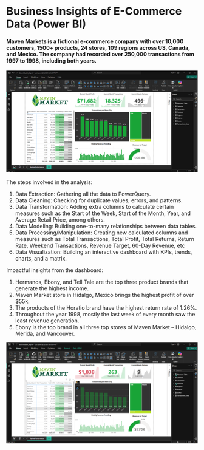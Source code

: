 # Business Insights of E-Commerce Data (Power BI)

#### Maven Markets is a fictional e-commerce company with over 10,000 customers, 1500+ products, 24 stores, 109 regions across US, Canada, and Mexico. The company had recorded over 250,000 transactions from 1997 to 1998, including both years. 

![E-Commerce Data Power BI Business Insights](https://github.com/aparna-kiran/e-commerce_dataanalysis/blob/main/ECommerceFinalReport.png "Final Power BI Dashboard")

The steps involved in the analysis:
1. Data Extraction: Gathering all the data to PowerQuery.
2. Data Cleaning: Checking for duplicate values, errors, and patterns. 
3. Data Transformation: Adding extra columns to calculate certain measures such as the Start of the Week, Start of the Month, Year, and Average Retail Price, among others.
4. Data Modeling: Building one-to-many relationships between data tables. 
5. Data Processing/Manipulation: Creating new calculated columns and measures such as Total Transactions, Total Profit, Total Returns, Return Rate, Weekend Transactions, Revenue Target, 60-Day Revenue, etc
6. Data Visualization: Building an interactive dashboard with KPIs, trends, charts, and a matrix. 
 
Impactful insights from the dashboard: 
1. Hermanos, Ebony, and Tell Tale are the top three product brands that generate the highest income.
2. Maven Market store in Hidalgo, Mexico brings the highest profit of over $55k. 
3. The products of the Horatio brand have the highest return rate of 1.26%.
4. Throughout the year 1998, mostly the last week of every month saw the least revenue generation. 
5. Ebony is the top brand in all three top stores of Maven Market – Hidalgo, Merida, and Vancouver. 

![E-Commerce Data Power BI Business Insights](https://github.com/aparna-kiran/e-commerce_dataanalysis/blob/main/BusinessInsights1.png "Power BI Business Insights1")

